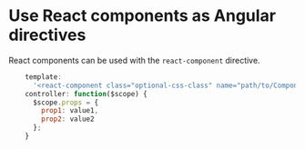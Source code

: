 # Use React components as Angular directives

React components can be used with the `react-component` directive.

```js
    template:
      '<react-component class="optional-css-class" name="path/to/Component.es6" props="props"/>',
    controller: function($scope) {
      $scope.props = {
        prop1: value1,
        prop2: value2
      };
    }
```
